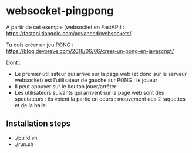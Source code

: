 # websocket-pingpong
A partir de cet exemple (websocket en FastAPI) :  
https://fastapi.tiangolo.com/advanced/websockets/  

Tu dois créer un jeu PONG :  
https://blog.devoreve.com/2018/06/06/creer-un-pong-en-javascript/  
  
  
Dont :  
- Le premier utilisateur qui arrive sur la page web (et donc sur le serveur websocket) est l’utilisateur de gauche sur PONG : le joueur
- Il peut appuyer sur le bouton jouer/arrêter
- Les utilisateurs suivants qui arrivent sur la page web sont des spectateurs : ils voient la partie en cours : mouvement des 2 raquettes et de la balle
## Installation steps

- ./build.sh
- ./run.sh